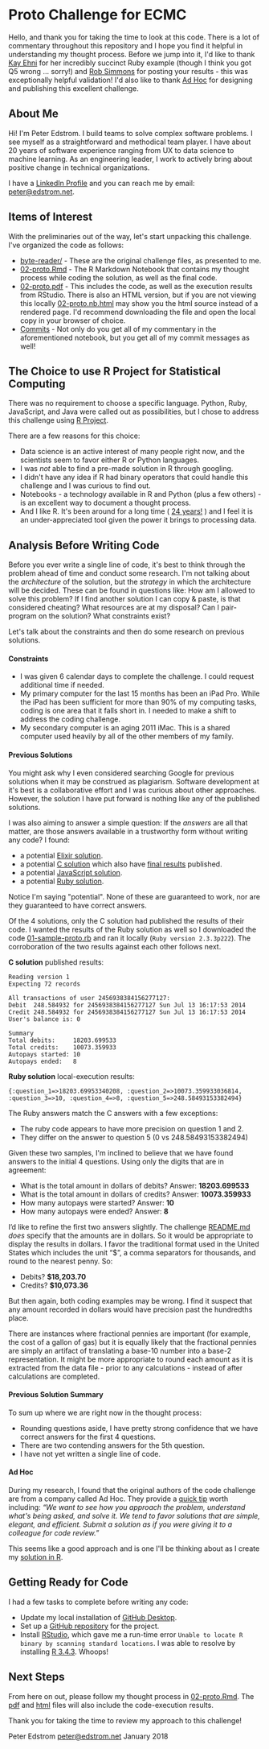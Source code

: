 # Proto Challenge for ECMC

Hello, and thank you for taking the time to look at this code. There is a lot of commentary throughout this repository and I hope you find it helpful in understanding my thought process. Before we jump into it, I'd like to thank [Kay Ehni](https://github.com/ehnik/binary-parser) for her incredibly succinct Ruby example (though I think you got Q5 wrong ... sorry!) and [Rob Simmons](https://bitbucket.org/robsimmons/adhoc_homework/overview) for posting your results - this was exceptionally helpful validation! I'd also like to thank [Ad Hoc](https://github.com/adhocteam/homework/tree/master/proto) for designing and publishing this excellent challenge.

## About Me

Hi! I'm Peter Edstrom. I build teams to solve complex software problems. I see myself as a straightforward and methodical team player. I have about 20 years of software experience ranging from UX to data science to machine learning. As an engineering leader, I work to actively bring about positive change in technical organizations.

I have a [LinkedIn Profile](https://www.linkedin.com/in/peteredstrom/) and you can reach me by email: [peter@edstrom.net](mailto:peter@edstrom.net). 

## Items of Interest

With the preliminaries out of the way, let's start unpacking this challenge. I've organized the code as follows:

* [byte-reader/](byte-reader/) - These are the original challenge files, as presented to me.
* [02-proto.Rmd](02-proto.Rmd) - The R Markdown Notebook that contains my thought process while coding the solution, as well as the final code. 
* [02-proto.pdf](02-proto.pdf) - This includes the code, as well as the execution results from RStudio. There is also an HTML version, but if you are not viewing this locally [02-proto.nb.html](02-proto.nb.html) may show you the html source instead of a rendered page. I'd recommend downloading the file and open the local copy in your browser of choice.
* [Commits](https://github.com/pedstrom/ecmc-proto/commits/master) - Not only do you get all of my commentary in the aforementioned notebook, but you get all of my commit messages as well!

## The Choice to use R Project for Statistical Computing

There was no requirement to choose a specific language. Python, Ruby, JavaScript, and Java were called out as possibilities, but I chose to address this challenge using [R Project](https://www.r-project.org).

There are a few reasons for this choice: 

* Data science is an active interest of many people right now, and the scientists seem to favor either R or Python languages.
* I was _not_ able to find a pre-made solution in R through googling.
* I didn't have any idea if R had binary operators that could handle this challenge and I was curious to find out.
* Notebooks - a technology available in R and Python (plus a few others) - is an excellent way to document a thought process.
* And I like R. It's been around for a long time ( [24 years!](https://en.wikipedia.org/wiki/R_(programming_language)) ) and I feel it is an under-appreciated tool given the power it brings to processing data.

## Analysis Before Writing Code

Before you ever write a single line of code, it's best to think through the problem ahead of time and conduct some research. I'm not talking about the _architecture_ of the solution, but the _strategy_ in which the architecture will be decided. These can be found in questions like: How am I allowed to solve this problem? If I find another solution I can copy & paste, is that considered cheating? What resources are at my disposal? Can I pair-program on the solution? What constraints exist?

Let's talk about the constraints and then do some research on previous solutions.

#### Constraints

* I was given 6 calendar days to complete the challenge. I could request additional time if needed.
* My primary computer for the last 15 months has been an iPad Pro. While the iPad has been sufficient for more than 90% of my computing tasks, coding is one area that it falls short in. I needed to make a shift to address the coding challenge.
* My secondary computer is an aging 2011 iMac. This is a shared computer used heavily by all of the other members of my family.

#### Previous Solutions

You might ask why I even considered searching Google for previous solutions when it may be construed as plagiarism. Software development at it's best is a collaborative effort and I was curious about other approaches. However, the solution I have put forward is nothing like any of the published solutions.

I was also aiming to answer a simple question: If the _answers_ are all that matter, are those answers available in a trustworthy form without writing any code? I found:

* a potential [Elixir solution](https://gist.github.com/mattvonrocketstein/4c1a573015fcdc7502b05a65eeec6265).
* a potential [C solution](https://bitbucket.org/robsimmons/adhoc_homework/src/3a4c6e0186485beb5de7002b15cb9c25706989c2/proto/?at=master) which also have [final results](https://bitbucket.org/robsimmons/adhoc_homework/overview) published.
* a potential [JavaScript solution](https://gist.github.com/bradbaris/b8f3b4da14f0c1b3a2816113ba18410c).
* a potential [Ruby solution](https://github.com/ehnik/binary-parser).

Notice I'm saying "potential". None of these are guaranteed to work, nor are they guaranteed to have correct answers. 

Of the 4 solutions, only the C solution had published the results of their code. I wanted the results of the Ruby solution as well so I downloaded the code [01-sample-proto.rb](01-sample-proto.rb) and ran it locally (`Ruby version 2.3.3p222`). 
The corroboration of the two results against each other follows next.

**C solution** published results:

```
Reading version 1
Expecting 72 records

All transactions of user 2456938384156277127:
Debit  248.584932 for 2456938384156277127 Sun Jul 13 16:17:53 2014
Credit 248.584932 for 2456938384156277127 Sun Jul 13 16:17:53 2014
User's balance is: 0                   

Summary
Total debits:     18203.699533
Total credits:    10073.359933
Autopays started: 10
Autopays ended:   8
```

**Ruby solution** local-execution results: 

```
{:question_1=>18203.69953340208, :question_2=>10073.359933036814, :question_3=>10, :question_4=>8, :question_5=>248.58493153382494}
```

The Ruby answers match the C answers with a few exceptions:

* The ruby code appears to have more precision on question 1 and 2.
* They differ on the answer to question 5 (0 vs 248.58493153382494)

Given these two samples, I'm inclined to believe that we have found answers to the initial 4 questions. Using only the digits that are in agreement:

* What is the total amount in dollars of debits?  Answer: **18203.699533**
* What is the total amount in dollars of credits? Answer: **10073.359933**
* How many autopays were started? Answer: **10**
* How many autopays were ended? Answer: **8**

I’d like to refine the first two answers slightly. The challenge [README.md](byte-reader/README.md) _does_ specify that the amounts are in dollars. So it would be appropriate to display the results in dollars. I favor the traditional format used in the United States which includes the unit “$”, a comma separators for thousands, and round to the nearest penny. So:

*	Debits? **$18,203.70**
* Credits? **$10,073.36**

But then again, both coding examples may be wrong. I find it suspect that any amount recorded in dollars would have precision past the hundredths place.

There are instances where fractional pennies are important (for example, the cost of a gallon of gas) but it is equally likely that the fractional pennies are simply an artifact of translating a base-10 number into a base-2 representation. It might be more appropriate to round each amount as it is extracted from the data file - prior to any calculations - instead of after calculations are completed.

#### Previous Solution Summary

To sum up where we are right now in the thought process:

* Rounding questions aside, I have pretty strong confidence that we have correct answers for the first 4 questions.
* There are two contending answers for the 5th question.
* I have not yet written a single line of code.

#### Ad Hoc

During my research, I found that the original authors of the code challenge are from a company called Ad Hoc. They provide a [quick tip](https://github.com/adhocteam/homework#a-quick-tip) worth including: _“We want to see how you approach the problem, understand what's being asked, and solve it. We tend to favor solutions that are simple, elegant, and efficient. Submit a solution as if you were giving it to a colleague for code review.”_

This seems like a good approach and is one I'll be thinking about as I create my [solution in R](02-proto.Rmd).

## Getting Ready for Code

I had a few tasks to complete before writing any code:

* Update my local installation of [GitHub Desktop](https://desktop.github.com).
* Set up a [GitHub repository](https://github.com/pedstrom/ecmc-proto) for the project.
* Install [RStudio](https://www.rstudio.com), which gave me a run-time error `Unable to locate R binary by scanning standard locations`. I was able to resolve by installing [R 3.4.3](https://cran.r-project.org/bin/macosx/). Whoops!

## Next Steps

From here on out, please follow my thought process in [02-proto.Rmd](02-proto.Rmd). The [pdf](02-proto.pdf) and [html](02-proto.nb.html) files will also include the code-execution results.

Thank you for taking the time to review my approach to this challenge!

Peter Edstrom
peter@edstrom.net
January 2018

